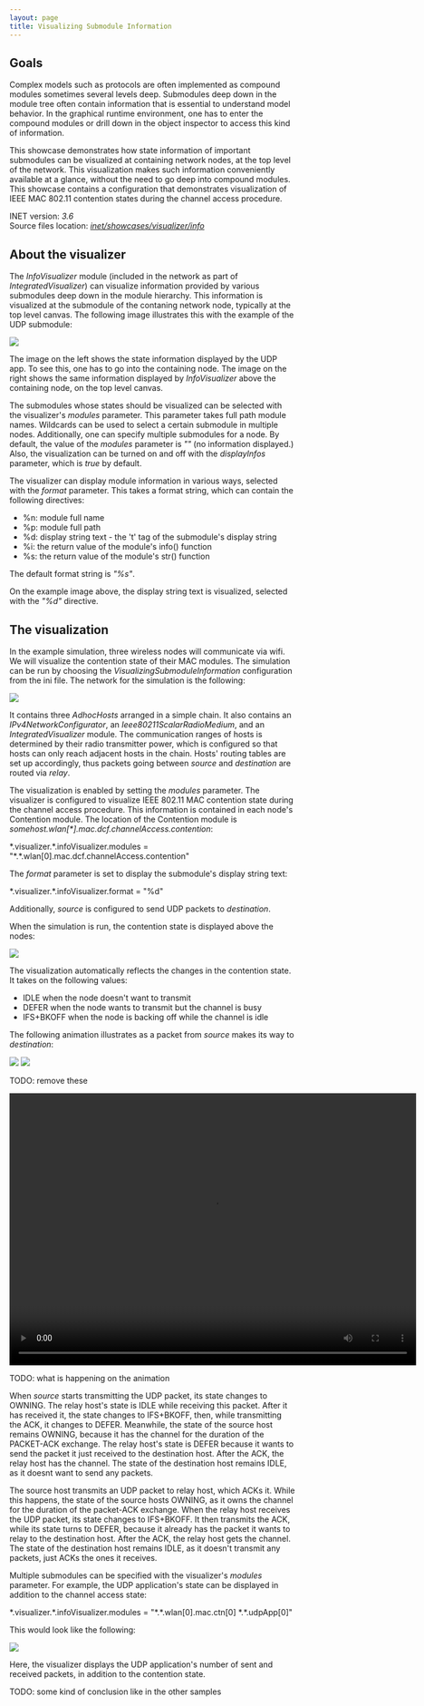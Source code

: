 ```yaml
---
layout: page
title: Visualizing Submodule Information
---
```


## Goals

Complex models such as protocols are often implemented as compound
modules sometimes several levels deep. Submodules deep down in the
module tree often contain information that is essential to understand
model behavior. In the graphical runtime environment, one has to enter
the compound modules or drill down in the object inspector to access
this kind of information.

This showcase demonstrates how state information of important submodules
can be visualized at containing network nodes, at the top level of the
network. This visualization makes such information conveniently
available at a glance, without the need to go deep into compound
modules. This showcase contains a configuration that demonstrates
visualization of IEEE MAC 802.11 contention states during the channel
access procedure.

INET version: <var>3.6</var><br>
Source files location: <a href="https://github.com/inet-framework/inet-showcases/tree/master/visualizer/info" target="_blank"><var>inet/showcases/visualizer/info</var></a>

## About the visualizer

The <var>InfoVisualizer</var> module (included in the network as part of
<var>IntegratedVisualizer</var>) can visualize information provided by
various submodules deep down in the module hierarchy. This information
is visualized at the submodule of the contaning network node, typically
at the top level canvas. The following image illustrates this with the
example of the UDP submodule:

<img class="screen" src="example.png">

The image on the left shows the state information displayed by the UDP
app. To see this, one has to go into the containing node. The image on
the right shows the same information displayed by
<var>InfoVisualizer</var> above the containing node, on the top level
canvas.

The submodules whose states should be visualized can be selected with
the visualizer's <var>modules</var> parameter. This parameter takes full
path module names. Wildcards can be used to select a certain submodule
in multiple nodes. Additionally, one can specify multiple submodules for
a node. By default, the value of the <var>modules</var> parameter is
<var>""</var> (no information displayed.) Also, the visualization can be
turned on and off with the <var>displayInfos</var> parameter, which is
<var>true</var> by default.

The visualizer can display module information in various ways, selected
with the <var>format</var> parameter. This takes a format
string, which can contain the following directives:

-   %n: module full name
-   %p: module full path
-   %d: display string text - the 't' tag of the submodule's display
    string
-   %i: the return value of the module's info() function
-   %s: the return value of the module's str() function

The default format string is <var>"%s"</var>.

On the example image above, the display string text is visualized,
selected with the <var>"%d"</var> directive.

## The visualization

In the example simulation, three wireless nodes will communicate via wifi. We
will visualize the contention state of their MAC modules. The simulation
can be run by choosing the <var>VisualizingSubmoduleInformation</var>
configuration from the ini file. The network for the simulation is the
following:

<img class="screen" src="infonetwork.png">

It contains three <var>AdhocHosts</var> arranged in a simple chain. It
also contains an <var>IPv4NetworkConfigurator</var>, an
<var>Ieee80211ScalarRadioMedium</var>, and an
<var>IntegratedVisualizer</var> module. The communication ranges of
hosts is determined by their radio transmitter power, which is
configured so that hosts can only reach adjacent hosts in the chain.
Hosts' routing tables are set up accordingly, thus packets going between
<var>source</var> and <var>destination</var> are routed via
<var>relay</var>.

The visualization is enabled by setting the <var>modules</var>
parameter. The visualizer is configured to visualize IEEE 802.11 MAC
contention state during the channel access procedure. This information
is contained in each node's Contention module. The location of the
Contention module is
<var>somehost.wlan[*].mac.dcf.channelAccess.contention</var>:

<p><div class="snippet">
*.visualizer.*.infoVisualizer.modules = "*.*.wlan[0].mac.dcf.channelAccess.contention"
</div></p>

The <var>format</var> parameter is set to display the submodule's
display string text:

<p><div class="snippet">
*.visualizer.*.infoVisualizer.format = "%d"
</div></p>

Additionally, <var>source</var> is configured to send UDP packets to
<var>destination</var>.

When the simulation is run, the contention state is displayed above the
nodes:

<img class="screen" src="accessstate.png">

The visualization automatically reflects the changes in the contention
state. It takes on the following values:

-   IDLE when the node doesn't want to transmit
-   DEFER when the node wants to transmit but the channel is busy
-   IFS+BKOFF when the node is backing off while the channel is idle

The following animation illustrates as a packet from <var>source</var>
makes its way to <var>destination</var>:

<img class="screen" src="info1.gif">

<img class="screen" src="info2.gif">

TODO: remove these

<p><video autoplay loop controls onclick="this.paused ? this.play() : this.pause();" src="VisualizingSubmoduleInformation0.mp4" width="718" height="480"></video></p>

<!--internal video recording playback speed 0.43 animation speed none-->

TODO: what is happening on the animation

When <var>source</var> starts transmitting the UDP packet, its state
changes to OWNING. The relay host's state is IDLE while receiving this
packet. After it has received it, the state changes to IFS+BKOFF, then,
while transmitting the ACK, it changes to DEFER. Meanwhile, the state of
the source host remains OWNING, because it has the channel for the
duration of the PACKET-ACK exchange. The relay host's state is DEFER
because it wants to send the packet it just received to the destination
host. After the ACK, the relay host has the channel. The state of the
destination host remains IDLE, as it doesnt want to send any packets.

The source host transmits an UDP packet to relay host, which ACKs it.
While this happens, the state of the source hosts OWNING, as it owns the
channel for the duration of the packet-ACK exchange. When the relay host
receives the UDP packet, its state changes to IFS+BKOFF. It then
transmits the ACK, while its state turns to DEFER, because it already
has the packet it wants to relay to the destination host. After the ACK,
the relay host gets the channel. The state of the destination host
remains IDLE, as it doesn't transmit any packets, just ACKs the ones it
receives.

Multiple submodules can be specified with the visualizer's
<var>modules</var> parameter. For example, the UDP application's state
can be displayed in addition to the channel access state:

<p><div class="snippet">
*.visualizer.*.infoVisualizer.modules = "*.*.wlan[0].mac.ctn[0] *.*.udpApp[0]"
</div></p>

This would look like the following:

<img class="screen" src="multiplemodules2.png">

Here, the visualizer displays the UDP application's number of sent and
received packets, in addition to the contention state.

TODO: some kind of conclusion like in the other samples
